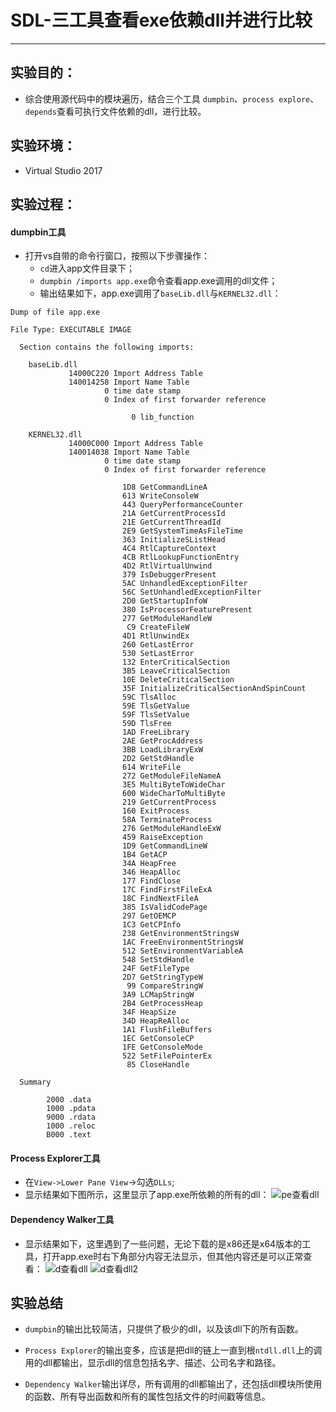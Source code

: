 ﻿# SDL-三工具查看exe依赖dll并进行比较

---

## 实验目的：
- 综合使用源代码中的模块遍历，结合三个工具 `dumpbin`、`process explore`、`depends`查看可执行文件依赖的dll，进行比较。
## 实验环境：
- Virtual Studio 2017
## 实验过程：
#### dumpbin工具
- 打开vs自带的命令行窗口，按照以下步骤操作：
    - `cd`进入app文件目录下；
    - `dumpbin /imports app.exe`命令查看app.exe调用的dll文件；
    - 输出结果如下，app.exe调用了`baseLib.dll`与`KERNEL32.dll`：
```
Dump of file app.exe

File Type: EXECUTABLE IMAGE

  Section contains the following imports:

    baseLib.dll
             14000C220 Import Address Table
             140014258 Import Name Table
                     0 time date stamp
                     0 Index of first forwarder reference

                           0 lib_function

    KERNEL32.dll
             14000C000 Import Address Table
             140014038 Import Name Table
                     0 time date stamp
                     0 Index of first forwarder reference

                         1D8 GetCommandLineA
                         613 WriteConsoleW
                         443 QueryPerformanceCounter
                         21A GetCurrentProcessId
                         21E GetCurrentThreadId
                         2E9 GetSystemTimeAsFileTime
                         363 InitializeSListHead
                         4C4 RtlCaptureContext
                         4CB RtlLookupFunctionEntry
                         4D2 RtlVirtualUnwind
                         379 IsDebuggerPresent
                         5AC UnhandledExceptionFilter
                         56C SetUnhandledExceptionFilter
                         2D0 GetStartupInfoW
                         380 IsProcessorFeaturePresent
                         277 GetModuleHandleW
                          C9 CreateFileW
                         4D1 RtlUnwindEx
                         260 GetLastError
                         530 SetLastError
                         132 EnterCriticalSection
                         3B5 LeaveCriticalSection
                         10E DeleteCriticalSection
                         35F InitializeCriticalSectionAndSpinCount
                         59C TlsAlloc
                         59E TlsGetValue
                         59F TlsSetValue
                         59D TlsFree
                         1AD FreeLibrary
                         2AE GetProcAddress
                         3BB LoadLibraryExW
                         2D2 GetStdHandle
                         614 WriteFile
                         272 GetModuleFileNameA
                         3E5 MultiByteToWideChar
                         600 WideCharToMultiByte
                         219 GetCurrentProcess
                         160 ExitProcess
                         58A TerminateProcess
                         276 GetModuleHandleExW
                         459 RaiseException
                         1D9 GetCommandLineW
                         1B4 GetACP
                         34A HeapFree
                         346 HeapAlloc
                         177 FindClose
                         17C FindFirstFileExA
                         18C FindNextFileA
                         385 IsValidCodePage
                         297 GetOEMCP
                         1C3 GetCPInfo
                         238 GetEnvironmentStringsW
                         1AC FreeEnvironmentStringsW
                         512 SetEnvironmentVariableA
                         548 SetStdHandle
                         24F GetFileType
                         2D7 GetStringTypeW
                          99 CompareStringW
                         3A9 LCMapStringW
                         2B4 GetProcessHeap
                         34F HeapSize
                         34D HeapReAlloc
                         1A1 FlushFileBuffers
                         1EC GetConsoleCP
                         1FE GetConsoleMode
                         522 SetFilePointerEx
                          85 CloseHandle

  Summary

        2000 .data
        1000 .pdata
        9000 .rdata
        1000 .reloc
        B000 .text
```
#### Process Explorer工具
- 在`View->Lower Pane View`->勾选`DLLs`;
- 显示结果如下图所示，这里显示了app.exe所依赖的所有的dll：
    ![pe查看dll][1]
#### Dependency Walker工具
- 显示结果如下，这里遇到了一些问题，无论下载的是x86还是x64版本的工具，打开app.exe时右下角部分内容无法显示，但其他内容还是可以正常查看：
    ![d查看dll][2]
    ![d查看dll2][3]
## 实验总结
- `dumpbin`的输出比较简洁，只提供了极少的dll，以及该dll下的所有函数。
- `Process Explorer`的输出变多，应该是把dll的链上一直到根`ntdll.dll`上的调用的dll都输出，显示dll的信息包括名字、描述、公司名字和路径。
- `Dependency Walker`输出详尽，所有调用的dll都输出了，还包括dll模块所使用的函数、所有导出函数和所有的属性包括文件的时间戳等信息。


  [1]: https://s2.ax1x.com/2019/12/19/QqhpHH.jpg
  [2]: https://s2.ax1x.com/2019/12/19/QqhCEd.jpg
  [3]: https://s2.ax1x.com/2019/12/19/QqhPUA.jpg